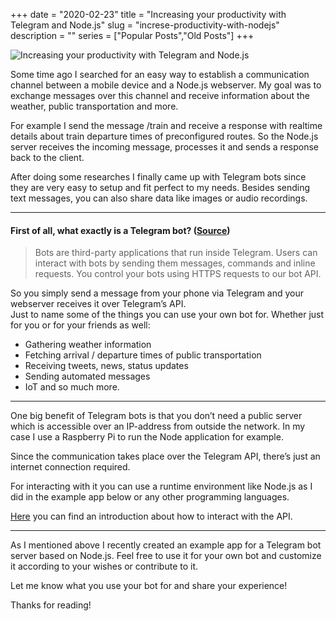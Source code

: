 +++
date = "2020-02-23"
title = "Increasing your productivity with Telegram and Node.js"
slug = "increse-productivity-with-nodejs"
description = ""
series = ["Popular Posts","Old Posts"]
+++

![Increasing your productivity with Telegram and Node.js](https://miro.medium.com/max/700/1*5fJjRL-3CDoWNJPfgaHm_Q.jpeg)

Some time ago I searched for an easy way to establish a communication channel between a mobile device and a Node.js webserver. My goal was to exchange messages over this channel and receive information about the weather, public transportation and more.  

For example I send the message /train and receive a response with realtime details about train departure times of preconfigured routes. So the Node.js server receives the incoming message, processes it and sends a response back to the client.  

After doing some researches I finally came up with Telegram bots since they are very easy to setup and fit perfect to my needs. Besides sending text messages, you can also share data like images or audio recordings.  

---

#### First of all, what exactly is a Telegram bot? ([Source](https://core.telegram.org/bots))

> Bots are third-party applications that run inside Telegram. Users can interact with bots by sending them messages, commands and inline requests. You control your bots using HTTPS requests to our bot API.  

So you simply send a message from your phone via Telegram and your webserver receives it over Telegram’s API.  
Just to name some of the things you can use your own bot for. Whether just for you or for your friends as well:  
* Gathering weather information
* Fetching arrival / departure times of public transportation
* Receiving tweets, news, status updates
* Sending automated messages
* IoT
and so much more.  

---

One big benefit of Telegram bots is that you don’t need a public server which is accessible over an IP-address from outside the network. In my case I use a Raspberry Pi to run the Node application for example.  

Since the communication takes place over the Telegram API, there’s just an internet connection required.  

For interacting with it you can use a runtime environment like Node.js as I did in the example app below or any other programming languages.  

[Here](https://core.telegram.org/bots/api) you can find an introduction about how to interact with the API.

---

As I mentioned above I recently created an example app for a Telegram bot server based on Node.js. Feel free to use it for your own bot and customize it according to your wishes or contribute to it.  

Let me know what you use your bot for and share your experience!  

Thanks for reading!